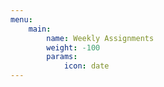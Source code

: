 ```yaml
---
menu:
    main:
        name: Weekly Assignments
        weight: -100
        params:
            icon: date
---
```























































































































